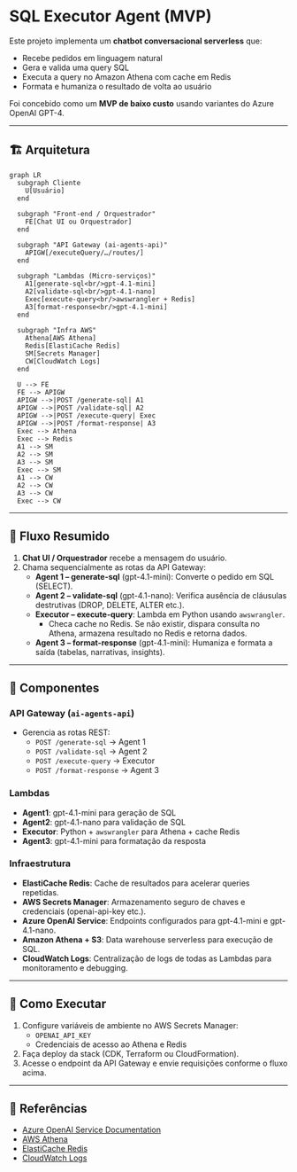 # SQL Executor Agent (MVP)

Este projeto implementa um **chatbot conversacional serverless** que:

- Recebe pedidos em linguagem natural
- Gera e valida uma query SQL
- Executa a query no Amazon Athena com cache em Redis
- Formata e humaniza o resultado de volta ao usuário

Foi concebido como um **MVP de baixo custo** usando variantes do Azure OpenAI GPT-4.

---

## 🏗 Arquitetura

```mermaid
graph LR
  subgraph Cliente
    U[Usuário]
  end

  subgraph "Front-end / Orquestrador"
    FE[Chat UI ou Orquestrador]
  end

  subgraph "API Gateway (ai-agents-api)"
    APIGW[/executeQuery/…/routes/]
  end

  subgraph "Lambdas (Micro-serviços)"
    A1[generate-sql<br/>gpt-4.1-mini]
    A2[validate-sql<br/>gpt-4.1-nano]
    Exec[execute-query<br/>awswrangler + Redis]
    A3[format-response<br/>gpt-4.1-mini]
  end

  subgraph "Infra AWS"
    Athena[AWS Athena]
    Redis[ElastiCache Redis]
    SM[Secrets Manager]
    CW[CloudWatch Logs]
  end

  U --> FE
  FE --> APIGW
  APIGW -->|POST /generate-sql| A1
  APIGW -->|POST /validate-sql| A2
  APIGW -->|POST /execute-query| Exec
  APIGW -->|POST /format-response| A3
  Exec --> Athena
  Exec --> Redis
  A1 --> SM
  A2 --> SM
  A3 --> SM
  Exec --> SM
  A1 --> CW
  A2 --> CW
  A3 --> CW
  Exec --> CW
```

---

## 🔄 Fluxo Resumido

1. **Chat UI / Orquestrador** recebe a mensagem do usuário.
2. Chama sequencialmente as rotas da API Gateway:
   - **Agent 1 – generate-sql** (gpt-4.1-mini): Converte o pedido em SQL (SELECT).
   - **Agent 2 – validate-sql** (gpt-4.1-nano): Verifica ausência de cláusulas destrutivas (DROP, DELETE, ALTER etc.).
   - **Executor – execute-query**: Lambda em Python usando `awswrangler`.
     - Checa cache no Redis. Se não existir, dispara consulta no Athena, armazena resultado no Redis e retorna dados.
   - **Agent 3 – format-response** (gpt-4.1-mini): Humaniza e formata a saída (tabelas, narrativas, insights).

---

## 🧩 Componentes

### API Gateway (`ai-agents-api`)

- Gerencia as rotas REST:
  - `POST /generate-sql` → Agent 1
  - `POST /validate-sql` → Agent 2
  - `POST /execute-query` → Executor
  - `POST /format-response` → Agent 3

### Lambdas

- **Agent1**: gpt-4.1-mini para geração de SQL
- **Agent2**: gpt-4.1-nano para validação de SQL
- **Executor**: Python + `awswrangler` para Athena + cache Redis
- **Agent3**: gpt-4.1-mini para formatação da resposta

### Infraestrutura

- **ElastiCache Redis**: Cache de resultados para acelerar queries repetidas.
- **AWS Secrets Manager**: Armazenamento seguro de chaves e credenciais (openai-api-key etc.).
- **Azure OpenAI Service**: Endpoints configurados para gpt-4.1-mini e gpt-4.1-nano.
- **Amazon Athena + S3**: Data warehouse serverless para execução de SQL.
- **CloudWatch Logs**: Centralização de logs de todas as Lambdas para monitoramento e debugging.

---

## 🚀 Como Executar

1. Configure variáveis de ambiente no AWS Secrets Manager:
   - `OPENAI_API_KEY`
   - Credenciais de acesso ao Athena e Redis
2. Faça deploy da stack (CDK, Terraform ou CloudFormation).
3. Acesse o endpoint da API Gateway e envie requisições conforme o fluxo acima.

---

## 📖 Referências

- [Azure OpenAI Service Documentation](https://learn.microsoft.com/azure/ai-services/)
- [AWS Athena](https://aws.amazon.com/athena/)
- [ElastiCache Redis](https://aws.amazon.com/elasticache/redis/)
- [CloudWatch Logs](https://aws.amazon.com/cloudwatch/)
